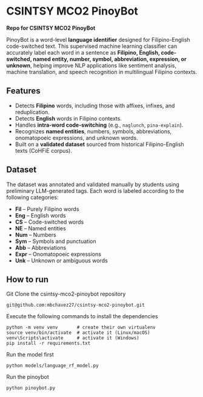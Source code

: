 # CSINTSY MCO2 PinoyBot

**Repo for CSINTSY MCO2 PinoyBot**

PinoyBot is a word-level **language identifier** designed for Filipino-English code-switched text. This supervised machine learning classifier can accurately label each word in a sentence as **Filipino, English, code-switched, named entity, number, symbol, abbreviation, expression, or unknown**, helping improve NLP applications like sentiment analysis, machine translation, and speech recognition in multilingual Filipino contexts.

## Features

- Detects **Filipino** words, including those with affixes, infixes, and reduplication.
- Detects **English** words in Filipino contexts.
- Handles **intra-word code-switching** (e.g., `naglunch`, `pina-explain`).
- Recognizes **named entities**, numbers, symbols, abbreviations, onomatopoeic expressions, and unknown words.
- Built on a **validated dataset** sourced from historical Filipino-English texts (CoHFiE corpus).

## Dataset

The dataset was annotated and validated manually by students using preliminary LLM-generated tags. Each word is labeled according to the following categories:

- **Fil** – Purely Filipino words
- **Eng** – English words
- **CS** – Code-switched words
- **NE** – Named entities
- **Num** – Numbers
- **Sym** – Symbols and punctuation
- **Abb** – Abbreviations
- **Expr** – Onomatopoeic expressions
- **Unk** – Unknown or ambiguous words

## How to run

Git Clone the csintsy-mco2-pinoybot repository

```
git@github.com:mbchavez27/csintsy-mco2-pinoybot.git

```

Execute the following commands to install the dependencies

```
python -m venv venv       # create their own virtualenv
source venv/bin/activate  # activate it (Linux/macOS)
venv\Scripts\activate     # activate it (Windows)
pip install -r requirements.txt
```

Run the model first

```
python models/language_rf_model.py
```

Run the pinoybot

```
python pinoybot.py
```
